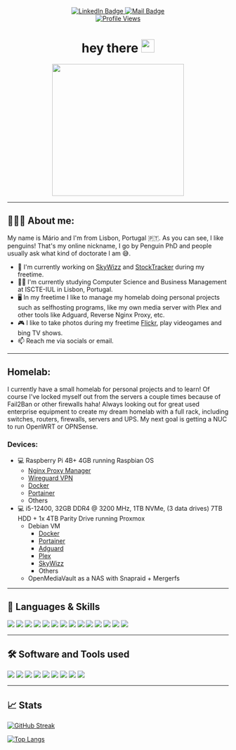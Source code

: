 <div id="badges" align="center">
  <a href="https://www.linkedin.com/in/kreativermario">
    <img src="https://img.shields.io/badge/LinkedIn-0077B5?style=for-the-badge&logo=linkedin&logoColor=white" alt="LinkedIn Badge"/>
  </a>
  <a href="mailto:kreativermario@gmail.com">
    <img src="https://img.shields.io/badge/Gmail-D14836?style=for-the-badge&logo=gmail&logoColor=white" alt="Mail Badge"/>
  </a>
</div>
<div id="stats" align="center">
  <a href="https://komarev.com/ghpvc/?username=kreativermario">
    <img src="https://komarev.com/ghpvc/?username=kreativermario&style=flat-square&color=blue" alt="Profile Views"/>
  </a>
</div>
<div id="about-me" align="center">
  <h1>
  hey there
  <img src="https://media.giphy.com/media/hvRJCLFzcasrR4ia7z/giphy.gif" width="30px"/>
  </h1>
  <img src="https://i.pinimg.com/originals/58/72/58/58725865c95fe20cfc595725fca0d6a3.gif" width="300"/>
</div>

---

## 👨‍💻🐧 About me:
My name is Mário and I'm from Lisbon, Portugal 🇵🇹. As you can see, I like penguins! That's my online nickname, I go by Penguin PhD and people usually ask what kind of doctorate I am 😅.
- 🔭 I'm currently working on [SkyWizz](https://github.com/kreativermario/SkyWizz) and [StockTracker](https://github.com/kreativermario/django_web) during my freetime.
- 👨‍🎓 I'm currently studying Computer Science and Business Management at ISCTE-IUL in Lisbon, Portugal.
- 🖥️ In my freetime I like to manage my homelab doing personal projects such as selfhosting programs, like my own media server with Plex and other tools like Adguard, Reverse Nginx Proxy, etc. 
- 🎮 I like to take photos during my freetime [Flickr](https://www.flickr.com/photos/kreativermario/), play videogames and bing TV shows.
- 📫 Reach me via socials or email.
  
---

## Homelab:

I currently have a small homelab for personal projects and to learn! Of course I've locked myself out from the servers a couple times because of Fail2Ban or other firewalls haha! Always looking out for great used enterprise equipment to create my dream homelab with a full rack, including switches, routers, firewalls, servers and UPS. My next goal is getting a NUC to run OpenWRT or OPNSense.

### Devices: 
- 💻 Raspberry Pi 4B+ 4GB running Raspbian OS
    - [Nginx Proxy Manager](https://nginxproxymanager.com/)
    - [Wireguard VPN](https://www.wireguard.com/)
    - [Docker](https://www.docker.com/)
    - [Portainer](https://www.portainer.io/)
    - Others
- 💻 i5-12400, 32GB DDR4 @ 3200 MHz, 1TB NVMe, (3 data drives) 7TB HDD + 1x 4TB Parity Drive running Proxmox
    - Debian VM
      - [Docker](https://www.docker.com/)
      - [Portainer](https://www.portainer.io/)
      - [Adguard](https://adguard.com/en/welcome.html)
      - [Plex](https://www.plex.tv/)
      - [SkyWizz](https://github.com/kreativermario/SkyWizz)
      - Others
    - OpenMediaVault as a NAS with Snapraid + Mergerfs
  
  
---
## 📖 Languages & Skills
<div id="skills">
  <img src="https://img.shields.io/badge/Java-ED8B00?style=for-the-badge&logo=openjdk&logoColor=white"/>
  <img src="https://img.shields.io/badge/Python-3776AB?style=for-the-badge&logo=python&logoColor=white"/>
  <img src="https://img.shields.io/badge/C-00599C?style=for-the-badge&logo=c&logoColor=white"/>
  <img src="https://img.shields.io/badge/PHP-777BB4?style=for-the-badge&logo=php&logoColor=white"/>
  <img src="https://img.shields.io/badge/javascript-%23323330.svg?style=for-the-badge&logo=javascript&logoColor=%23F7DF1E"/>
  <img src="https://img.shields.io/badge/HTML5-E34F26?style=for-the-badge&logo=html5&logoColor=white"/>
  <img src="https://img.shields.io/badge/CSS3-1572B6?style=for-the-badge&logo=css3&logoColor=white"/>
  <img src="https://img.shields.io/badge/Django-092E20?style=for-the-badge&logo=django&logoColor=white"/>
  <img src="https://img.shields.io/badge/MongoDB-4EA94B?style=for-the-badge&logo=mongodb&logoColor=white"/>
  <img src="https://img.shields.io/badge/MySQL-005C84?style=for-the-badge&logo=mysql&logoColor=white"/>
  <img src="https://img.shields.io/badge/MariaDB-003545?style=for-the-badge&logo=mariadb&logoColor=white"/>
  <img src="https://img.shields.io/badge/react-%2320232a.svg?style=for-the-badge&logo=react&logoColor=%2361DAFB"/>
  <img src="https://img.shields.io/badge/express.js-%23404d59.svg?style=for-the-badge&logo=express&logoColor=%2361DAFB"/>
  <img src="https://img.shields.io/badge/node.js-6DA55F?style=for-the-badge&logo=node.js&logoColor=white"/>
</div>

---
## 🛠️ Software and Tools used
<div id="tools">
  <img src="https://img.shields.io/badge/IntelliJ_IDEA-000000.svg?style=for-the-badge&logo=intellij-idea&logoColor=white"/>
  <img src="https://img.shields.io/badge/Visual_Studio_Code-0078D4?style=for-the-badge&logo=visual%20studio%20code&logoColor=white"/>
  <img src="https://img.shields.io/badge/Eclipse-2C2255?style=for-the-badge&logo=eclipse&logoColor=white"/>
  <img src="https://img.shields.io/badge/PyCharm-000000.svg?&style=for-the-badge&logo=PyCharm&logoColor=white"/>
  <img src="https://img.shields.io/badge/Trello-0052CC?style=for-the-badge&logo=trello&logoColor=white"/>
  <img src="https://img.shields.io/badge/GIT-E44C30?style=for-the-badge&logo=git&logoColor=white"/>
  <img src="https://img.shields.io/badge/iTerm2-000000?style=for-the-badge&logo=iterm2&logoColor=white"/>
  <img src="https://img.shields.io/badge/docker-%230db7ed.svg?style=for-the-badge&logo=docker&logoColor=white"/>
  <img src="https://img.shields.io/badge/Figma-F24E1E?style=for-the-badge&logo=figma&logoColor=white"/>
</div>

---

## 📈 Stats

[![GitHub Streak](http://github-readme-streak-stats.herokuapp.com?user=kreativermario&mode=weekly)](https://git.io/streak-stats)

[![Top Langs](https://github-readme-stats.vercel.app/api/top-langs/?username=kreativermario&layout=compact&theme=vision-friendly-light)](https://github.com/anuraghazra/github-readme-stats)
